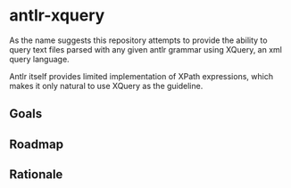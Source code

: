 # antlr-xquery

As the name suggests this repository attempts to provide the ability to query text files parsed with any given antlr grammar
using XQuery, an xml query language.

Antlr itself provides limited implementation of XPath expressions, which makes it only natural to use XQuery as the guideline.

## Goals


## Roadmap


## Rationale


